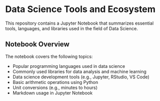 # Data Science Tools and Ecosystem

This repository contains a Jupyter Notebook that summarizes essential tools, languages, and libraries used in the field of Data Science.

## Notebook Overview

The notebook covers the following topics:

- Popular programming languages used in data science
- Commonly used libraries for data analysis and machine learning
- Data science development tools (e.g., Jupyter, RStudio, VS Code)
- Basic arithmetic operations using Python
- Unit conversions (e.g., minutes to hours)
- Markdown usage in Jupyter Notebook
